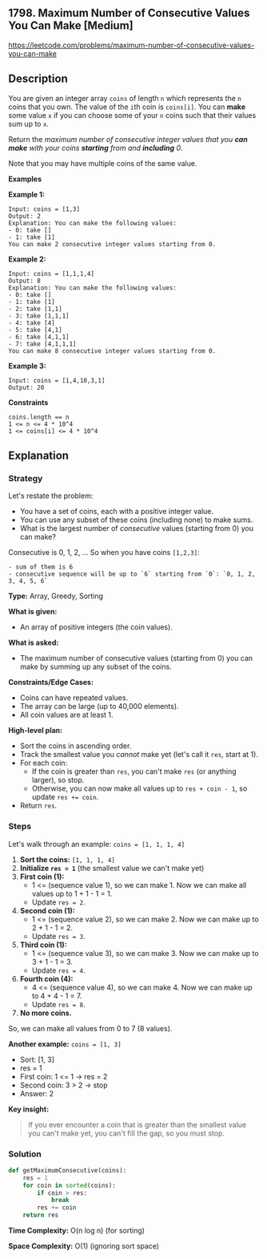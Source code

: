 ## 1798. Maximum Number of Consecutive Values You Can Make [Medium]

https://leetcode.com/problems/maximum-number-of-consecutive-values-you-can-make

## Description

You are given an integer array `coins` of length `n` which represents the `n` coins that you own. The value of the `i`th coin is `coins[i]`. You can **make** some value `x` if you can choose some of your `n` coins such that their values sum up to `x`.

Return the *maximum number of consecutive integer values that you **can** **make** with your coins **starting** from and **including** 0*.

Note that you may have multiple coins of the same value.

**Examples**

**Example 1:**

    Input: coins = [1,3]
    Output: 2
    Explanation: You can make the following values:
    - 0: take []
    - 1: take [1]
    You can make 2 consecutive integer values starting from 0.

**Example 2:**

    Input: coins = [1,1,1,4]
    Output: 8
    Explanation: You can make the following values:
    - 0: take []
    - 1: take [1]
    - 2: take [1,1]
    - 3: take [1,1,1]
    - 4: take [4]
    - 5: take [4,1]
    - 6: take [4,1,1]
    - 7: take [4,1,1,1]
    You can make 8 consecutive integer values starting from 0.

**Example 3:**

    Input: coins = [1,4,10,3,1]
    Output: 20

**Constraints**

```
coins.length == n
1 <= n <= 4 * 10^4
1 <= coins[i] <= 4 * 10^4
```

## Explanation

### Strategy

Let's restate the problem:
- You have a set of coins, each with a positive integer value.
- You can use any subset of these coins (including none) to make sums.
- What is the largest number of *consecutive* values (starting from 0) you can make?

Consecutive is 0, 1, 2, ... So when you have coins `[1,2,3]`:

    - sum of them is 6
    - consecutive sequence will be up to `6` starting from `0`: `0, 1, 2, 3, 4, 5, 6` 

**Type:** Array, Greedy, Sorting

**What is given:**
- An array of positive integers (the coin values).

**What is asked:**
- The maximum number of consecutive values (starting from 0) you can make by summing up any subset of the coins.

**Constraints/Edge Cases:**
- Coins can have repeated values.
- The array can be large (up to 40,000 elements).
- All coin values are at least 1.

**High-level plan:**
- Sort the coins in ascending order.
- Track the smallest value you *cannot* make yet (let's call it `res`, start at 1).
- For each coin:
    - If the coin is greater than `res`, you can't make `res` (or anything larger), so stop.
    - Otherwise, you can now make all values up to `res + coin - 1`, so update `res += coin`.
- Return `res`.

### Steps

Let's walk through an example: `coins = [1, 1, 1, 4]`

1. **Sort the coins:** `[1, 1, 1, 4]`
2. **Initialize `res = 1`** (the smallest value we can't make yet)
3. **First coin (1):**
    - 1 <= (sequence value 1), so we can make 1. Now we can make all values up to 1 + 1 - 1 = 1.
    - Update `res = 2`.
4. **Second coin (1):**
    - 1 <= (sequence value 2), so we can make 2. Now we can make up to 2 + 1 - 1 = 2.
    - Update `res = 3`.
5. **Third coin (1):**
    - 1 <= (sequence value 3), so we can make 3. Now we can make up to 3 + 1 - 1 = 3.
    - Update `res = 4`.
6. **Fourth coin (4):**
    - 4 <= (sequence value 4), so we can make 4. Now we can make up to 4 + 4 - 1 = 7.
    - Update `res = 8`.
7. **No more coins.**

So, we can make all values from 0 to 7 (8 values).

**Another example:** `coins = [1, 3]`
- Sort: [1, 3]
- res = 1
- First coin: 1 <= 1 → res = 2
- Second coin: 3 > 2 → stop
- Answer: 2

**Key insight:**
> If you ever encounter a coin that is greater than the smallest value you can't make yet, you can't fill the gap, so you must stop.

### Solution

```python
def getMaximumConsecutive(coins):
    res = 1
    for coin in sorted(coins):
        if coin > res:
            break
        res += coin
    return res
```

**Time Complexity:** O(n log n) (for sorting)

**Space Complexity:** O(1) (ignoring sort space)